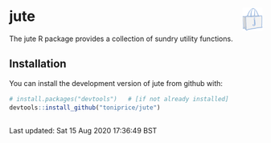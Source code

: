 
<!-- ======================================================================= -->

<!-- *** README.md is generated from README.Rmd. Please edit that file! ***  -->

<!-- ======================================================================== -->

# jute <img src="man/figures/logo.png" alt="jute logo" width="40" height="46" align="right" />

The <span class="code">jute</span> R package provides a collection of
sundry utility functions.

<!-- ======================================================================== -->

## Installation

You can install the development version of
<span class="code">jute</span> from github with:

``` r
# install.packages("devtools")   # [if not already installed]
devtools::install_github("toniprice/jute")
```

<!-- ======================================================================== -->

<!--
## Example

This is a basic example which shows you how to solve a common problem:


```r
## basic example code
```
-->

## <!-- ======================================================================== -->

<div id="last-updated">

Last updated: Sat 15 Aug 2020 17:36:49 BST

</div>

<!-- ======================================================================= -->
